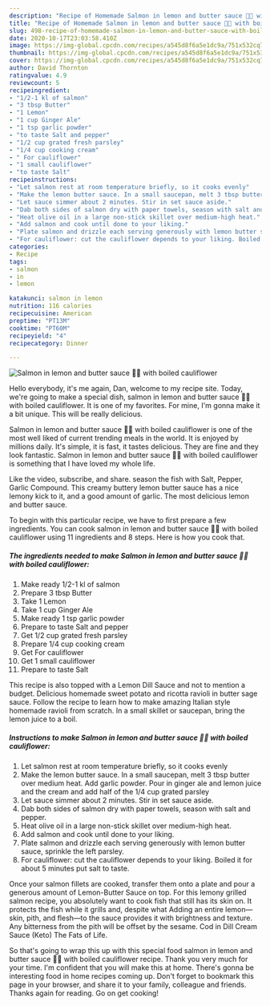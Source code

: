 ```yaml
---
description: "Recipe of Homemade Salmon in lemon and butter sauce 🍋🧈 with boiled cauliflower"
title: "Recipe of Homemade Salmon in lemon and butter sauce 🍋🧈 with boiled cauliflower"
slug: 498-recipe-of-homemade-salmon-in-lemon-and-butter-sauce-with-boiled-cauliflower
date: 2020-10-17T23:03:58.410Z
image: https://img-global.cpcdn.com/recipes/a545d8f6a5e1dc9a/751x532cq70/salmon-in-lemon-and-butter-sauce-🍋🧈-with-boiled-cauliflower-recipe-main-photo.jpg
thumbnail: https://img-global.cpcdn.com/recipes/a545d8f6a5e1dc9a/751x532cq70/salmon-in-lemon-and-butter-sauce-🍋🧈-with-boiled-cauliflower-recipe-main-photo.jpg
cover: https://img-global.cpcdn.com/recipes/a545d8f6a5e1dc9a/751x532cq70/salmon-in-lemon-and-butter-sauce-🍋🧈-with-boiled-cauliflower-recipe-main-photo.jpg
author: David Thornton
ratingvalue: 4.9
reviewcount: 5
recipeingredient:
- "1/2-1 kl of salmon"
- "3 tbsp Butter"
- "1 Lemon"
- "1 cup Ginger Ale"
- "1 tsp garlic powder"
- "to taste Salt and pepper"
- "1/2 cup grated fresh parsley"
- "1/4 cup cooking cream"
- " For cauliflower"
- "1 small cauliflower"
- "to taste Salt"
recipeinstructions:
- "Let salmon rest at room temperature briefly, so it cooks evenly"
- "Make the lemon butter sauce. In a small saucepan, melt 3 tbsp butter over medium heat. Add garlic powder. Pour in ginger ale and lemon juice and the cream and add half of the 1/4 cup grated parsley"
- "Let sauce simmer about 2 minutes. Stir in set sauce aside."
- "Dab both sides of salmon dry with paper towels, season with salt and pepper."
- "Heat olive oil in a large non-stick skillet over medium-high heat."
- "Add salmon and cook until done to your liking."
- "Plate salmon and drizzle each serving generously with lemon butter sauce, sprinkle the left parsley."
- "For cauliflower: cut the cauliflower depends to your liking. Boiled it for about 5 minutes put salt to taste."
categories:
- Recipe
tags:
- salmon
- in
- lemon

katakunci: salmon in lemon 
nutrition: 116 calories
recipecuisine: American
preptime: "PT13M"
cooktime: "PT60M"
recipeyield: "4"
recipecategory: Dinner

---
```



![Salmon in lemon and butter sauce 🍋🧈 with boiled cauliflower](https://img-global.cpcdn.com/recipes/a545d8f6a5e1dc9a/751x532cq70/salmon-in-lemon-and-butter-sauce-🍋🧈-with-boiled-cauliflower-recipe-main-photo.jpg)

Hello everybody, it's me again, Dan, welcome to my recipe site. Today, we're going to make a special dish, salmon in lemon and butter sauce 🍋🧈 with boiled cauliflower. It is one of my favorites. For mine, I'm gonna make it a bit unique. This will be really delicious.

Salmon in lemon and butter sauce 🍋🧈 with boiled cauliflower is one of the most well liked of current trending meals in the world. It is enjoyed by millions daily. It's simple, it is fast, it tastes delicious. They are fine and they look fantastic. Salmon in lemon and butter sauce 🍋🧈 with boiled cauliflower is something that I have loved my whole life.

Like the video, subscribe, and share. season the fish with Salt, Pepper, Garlic Compound. This creamy buttery lemon butter sauce has a nice lemony kick to it, and a good amount of garlic. The most delicious lemon and butter sauce.


To begin with this particular recipe, we have to first prepare a few ingredients. You can cook salmon in lemon and butter sauce 🍋🧈 with boiled cauliflower using 11 ingredients and 8 steps. Here is how you cook that.

<!--inarticleads1-->

##### The ingredients needed to make Salmon in lemon and butter sauce 🍋🧈 with boiled cauliflower:

1. Make ready 1/2-1 kl of salmon
1. Prepare 3 tbsp Butter
1. Take 1 Lemon
1. Take 1 cup Ginger Ale
1. Make ready 1 tsp garlic powder
1. Prepare to taste Salt and pepper
1. Get 1/2 cup grated fresh parsley
1. Prepare 1/4 cup cooking cream
1. Get  For cauliflower
1. Get 1 small cauliflower
1. Prepare to taste Salt


This recipe is also topped with a Lemon Dill Sauce and not to mention a budget. Delicious homemade sweet potato and ricotta ravioli in butter sage sauce. Follow the recipe to learn how to make amazing Italian style homemade ravioli from scratch. In a small skillet or saucepan, bring the lemon juice to a boil. 

<!--inarticleads2-->

##### Instructions to make Salmon in lemon and butter sauce 🍋🧈 with boiled cauliflower:

1. Let salmon rest at room temperature briefly, so it cooks evenly
1. Make the lemon butter sauce. In a small saucepan, melt 3 tbsp butter over medium heat. Add garlic powder. Pour in ginger ale and lemon juice and the cream and add half of the 1/4 cup grated parsley
1. Let sauce simmer about 2 minutes. Stir in set sauce aside.
1. Dab both sides of salmon dry with paper towels, season with salt and pepper.
1. Heat olive oil in a large non-stick skillet over medium-high heat.
1. Add salmon and cook until done to your liking.
1. Plate salmon and drizzle each serving generously with lemon butter sauce, sprinkle the left parsley.
1. For cauliflower: cut the cauliflower depends to your liking. Boiled it for about 5 minutes put salt to taste.


Once your salmon fillets are cooked, transfer them onto a plate and pour a generous amount of Lemon-Butter Sauce on top. For this lemony grilled salmon recipe, you absolutely want to cook fish that still has its skin on. It protects the fish while it grills and, despite what Adding an entire lemon—skin, pith, and flesh—to the sauce provides it with brightness and texture. Any bitterness from the pith will be offset by the sesame. Cod in Dill Cream Sauce (Keto) The Fats of Life. 

So that's going to wrap this up with this special food salmon in lemon and butter sauce 🍋🧈 with boiled cauliflower recipe. Thank you very much for your time. I'm confident that you will make this at home. There's gonna be interesting food in home recipes coming up. Don't forget to bookmark this page in your browser, and share it to your family, colleague and friends. Thanks again for reading. Go on get cooking!
